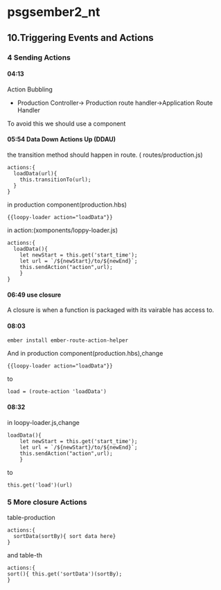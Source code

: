 # psgsember2_nt
## 10.Triggering Events and Actions
### 4 Sending Actions
#### 04:13
Action Bubbling
- Production Controller-> Production route handler->Application Route Handler  


To avoid this we should use a component

#### 05:54 Data Down Actions Up (DDAU)
the transition method should happen in route. ( routes/production.js)
```
actions:{
  loadData(url){
    this.transitionTo(url);
  }
}
```
in production component(production.hbs)
```
{{loopy-loader action="loadData"}}
```
in action:(xomponents/loppy-loader.js)
```
actions:{
  loadData(){
    let newStart = this.get('start_time');
    let url = `/${newStart}/to/${newEnd}`;
    this.sendAction("action",url);
    }
}
```
#### 06:49 use closure
A closure is when a function is packaged with its vairable has access to.

#### 08:03
```
ember install ember-route-action-helper
```
And
in production component(production.hbs),change
```
{{loopy-loader action="loadData"}}
```
to
```
load = (route-action 'loadData')
```

#### 08:32
in loopy-loader.js,change
```
loadData(){
    let newStart = this.get('start_time');
    let url = `/${newStart}/to/${newEnd}`;
    this.sendAction("action",url);
    }
```
to
```
this.get('load')(url)
```

### 5 More closure Actions
table-production
```
actions:{
  sortData(sortBy){ sort data here}
}
```
and table-th
```
actions:{
sort(){ this.get('sortData')(sortBy);
}
```
